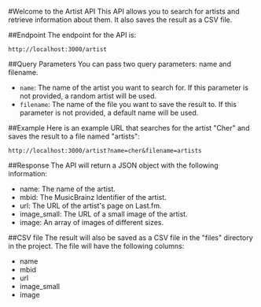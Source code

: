 #Welcome to the Artist API
This API allows you to search for artists and retrieve information about them. It also saves the result as a CSV file.

##Endpoint
The endpoint for the API is:

```
http://localhost:3000/artist
```

##Query Parameters
You can pass two query parameters: name and filename.

* `name`: The name of the artist you want to search for. If this parameter is not provided, a random artist will be used.
* `filename`: The name of the file you want to save the result to. If this parameter is not provided, a default name will be used.

##Example
Here is an example URL that searches for the artist "Cher" and saves the result to a file named "artists":

```
http://localhost:3000/artist?name=cher&filename=artists
```

##Response
The API will return a JSON object with the following information:

* name: The name of the artist.
* mbid: The MusicBrainz Identifier of the artist.
* url: The URL of the artist's page on Last.fm.
* image_small: The URL of a small image of the artist.
* image: An array of images of different sizes.

##CSV file
The result will also be saved as a CSV file in the "files" directory in the project. The file will have the following columns:

* name
* mbid
* url
* image_small
* image